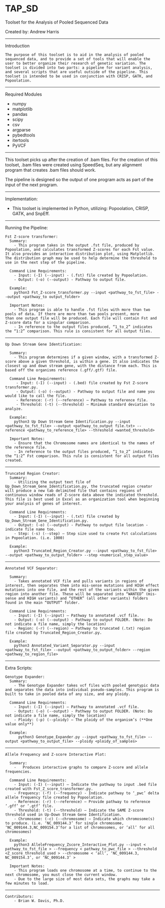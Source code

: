 # TAP_SD
Toolset for the Analysis of Pooled Sequenced Data

Created by: Andrew Harris

__________________________________________________________________________________________________________________________________________

Introduction

	The purpose of this toolset is to aid in the analysis of pooled sequenced data, and to provide a set of tools that will enable the user to better organize their research of genetic variation. The toolset is divided into two parts: a pipeline for variant analysis, and several scripts that are useful outside of the pipeline. This toolset is intended to be used in conjunction with CRISP, GATK, and Popoolation. 

__________________________________________________________________________________________________________________________________________

Required Modules
- numpy
- matplotlib
- pandas
- scipy
- csv
- argparse 
- pybedtools
- itertools
- PyVCF
__________________________________________________________________________________________________________________________________________

This toolset picks up after the creation of .bam files. For the creation of this toolset, .bam files were created using SpeedSeq, but any alignment program that creates .bam files should work. 

The pipeline is designed so the output of one program acts as part of the input of the next program.

__________________________________________________________________________________________________________________________________________
Implementation:

- This toolset is implemented in Python, utilizing: Popoolation, CRISP, GATK, and SnpEff. 
__________________________________________________________________________________________________________________________________________

Running the Pipeline:


	Fst Z-score transformer:
	  Summary:
	    - This program takes in the output .fst file, produced by Popoolation, and calculates transformed Z-scores for each Fst value. It also provides an interactive distribution plot, using Matplotlib. The distribution graph may be used to help determine the threshold to use in the next step of the pipeline. 

	  Command Line Requirements:
	    - Input: (-I) (--input) - (.fst) file created by Popoolation.
	    - Output: (-o) (--output) - Pathway to output file. 

	  Example:
	    python3 Fst_Z-score_transformer.py --input <pathway_to_fst_file> --output <pathway_to output_folder>

	  Important Notes:
	    - This program is able to handle .fst files with more than two pools of data. If there are more than two pools present, more 		than one output file will be produced. Each file will contain Fst and Z-score data for a singular comparison.  
	    - In reference to the output files produced, “1_to_2” indicates the “1:2” comparison. This rule is consistent for all output files.  

__________________________________________________________________________________________________________________________________________

	Up Down Stream Gene Identification:

	  Summary:
	    - This program determines if a given window, with a transformed Z-score above a given threshold, is within a gene. It also indicates the closest up and down stream gene, with the distance from each. This is based off the organisms reference (.gff/.gtf) file.

	  Command Line Requirements:
	     - Input: (-I) (--input) - (.bed) file created by Fst Z-score transformer.py.
	     - Output: (-o) (--output) - Pathway to output file and name you would like to call the file.
	     - Reference: (-r) (--reference) – Pathway to reference file.
	     - Threshold: (-t) (--threshold) – Minimum standard deviation to analyze. 

	  Example:
	    python3 Up Down Stream Gene Identification.py --input <pathway_to_fst_file> --output <pathway_to_output file.txt> --reference <pathway_to_reference_file> --threshold <wanted_threshold>

	  Important Notes:
	    - Ensure that the Chromosome names are identical to the names of the reference file. 
	    - In reference to the output files produced, “1_to_2” indicates the “1:2” Fst comparison. This rule is consistent for all output files created.

__________________________________________________________________________________________________________________________________________

	Truncated Region Creator:
	  Summary:
	    - Utilizing the output text file of Up_Down_Stream_Gene_Identification.py, the truncated region creator will produce a new tab delimited file that contains regions of continuous window reads of Z-score data above the indicated threshold. This file is best used in Excel as an organization tool when beginning your analysis of genes of interest. 

	  Command Line Requirements:
	    - Input: (-I) (--input) - (.txt) file created by Up_Down_Stream_Gene_Identification.py.
	    - Output: (-o) (--output) - Pathway to output file location - indicate file name too. 
	    - Step: (-s) (--step) – Step size used to create Fst calculations in Popoolation. (i.e. 1000)

	  Example:
	    python3 Truncated_Region_Creator.py --input <pathway_to_fst_file> --output <pathway_to_output_folder> --step <numerical_step_value>

__________________________________________________________________________________________________________________________________________

	Annotated VCF Separator:

	  Summary:
	    - Takes annotated VCF file and pulls variants in regions of interest, then separates them into mis-sense mutations and HIGH effect mutations into one file, and the rest of the variants within the given region into another file. These will be separated into “WANTED” (mis-sense and HIGH variants) and “OTHER” (all other variants) folders found in the main “OUTPUT” folder. 

	  Command Line Requirements:
	    - Input: (-I) (--input) – Pathway to annotated .vcf file.
	    - Output: (-o) (--output) - Pathway to output FOLDER. (Note: Do not indicate a file name, simply the location)
	    - Region: (-r) (--region) – Pathway to truncated (.txt) region file created by Truncated_Region_Creator.py.

	  Example:
	    python3 Annotated_Variant_Separator.py --input <pathway_to_fst_file> --output <pathway_to_output_folder> --region <pathway_to_region_file>

__________________________________________________________________________________________________________________________________________


Extra Scripts:

	Genotype Expander:
	  Summary:
	    - The Genotype Expander takes vcf files with pooled genotypic data and separates the data into individual pseudo-samples. This program is built to take in pooled data of any size, and any ploidy. 

	  Command Line Requirements:
	    - Input: (-I) (--input) – Pathway to annotated .vcf file.
	    - Output: (-o) (--output) - Pathway to output FOLDER. (Note: Do not indicate a file name, simply the location)
	    - Ploidy: (-p) (--ploidy) – The ploidy of the organism’s (**One value only**)

	  Example:
	      python3 Genotype_Expander.py --input <pathway_to_fst_file> --output <pathway_to_output_file> --ploidy <ploidy_of_samples>

__________________________________________________________________________________________________________________________________________

	Allele Frequency and Z-score Interactive Plot:

	  Summary:
	    -	Produces interactive graphs to compare Z-score and allele frequencies. 

	  Command Line Requirements:
	    - Input: (-I) (--input) – Indicate the pathway to input .bed file created with Fst_Z_score_transformer.py.
	    - Frequency: (-f) (--frequency) - Indicate pathway to ‘_pwc’ delta allele frequency file created by Popoolation.
	    - Reference: (-r) (--reference) – Provide pathway to reference ‘.gff’ or ‘.gtf’ file.
	    - Threshold: (-t) (--threshold) – Indicate the SAME Z-score threshold used in Up-Down Stream Gene Identification.
	    - Chromosome: (-c) (--chromosome) – Indicate which chromosome(s) to produce. (i.e. ‘NC_009144.3’ for single chromosome, ‘NC_009144.3,NC_009154.3’for a list of chromosomes, or ‘all’ for all chromosomes)

	  Example:
	    python3 AlleleFrequency_Zscore_Interactive_Plot.py --input < pathway_to_fst_file > --frequency < pathway_to_pwc_file > --threshold <Z_score_threshold_used > --chromosome < ‘all’, ‘NC_009144.3, NC_009154.3’, or ‘NC_009144.3’ >

	  Important Notes:
	    - This program loads one chromosome at a time, to continue to the next chromosome, you must close the current window. 
	    - Due to the large size of most data sets, the graphs may take a few minutes to load. 
    
    
   _________________________________________________________________________________________________________________________________________
    
    Contributors:
    	- Brian W. Davis, Ph.D.
